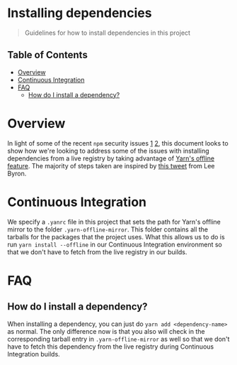 # Installing dependencies

> Guidelines for how to install dependencies in this project

## Table of Contents

<!-- To run doctoc, you can use `npx doctoc docs`! -->

<!-- START doctoc generated TOC please keep comment here to allow auto update -->

<!-- DON'T EDIT THIS SECTION, INSTEAD RE-RUN doctoc TO UPDATE -->

* [Overview](#overview)
* [Continuous Integration](#continuous-integration)
* [FAQ](#faq)
  * [How do I install a dependency?](#how-do-i-install-a-dependency)

<!-- END doctoc generated TOC please keep comment here to allow auto update -->

# Overview

In light of some of the recent `npm` security issues [1](https://blog.npmjs.org/post/175824896885/incident-report-npm-inc-operations-incident-of) [2](https://eslint.org/blog/2018/07/postmortem-for-malicious-package-publishes), this document looks to show how we're looking to address some of the issues with installing dependencies from a live registry by taking advantage of [Yarn's offline feature](https://yarnpkg.com/blog/2016/11/24/offline-mirror/). The majority of steps taken are inspired by [this tweet](https://twitter.com/leeb/status/1017607265115750400) from Lee Byron.

# Continuous Integration

We specify a `.yanrc` file in this project that sets the path for Yarn's offline mirror to the folder `.yarn-offline-mirror`. This folder contains all the tarballs for the packages that the project uses. What this allows us to do is run `yarn install --offline` in our Continuous Integration environment so that we don't have to fetch from the live registry in our builds.

# FAQ

## How do I install a dependency?

When installing a dependency, you can just do `yarn add <dependency-name>` as normal. The only difference now is that you also will check in the corresponding tarball entry in `.yarn-offline-mirror` as well so that we don't have to fetch this dependency from the live registry during Continuous Integration builds.
